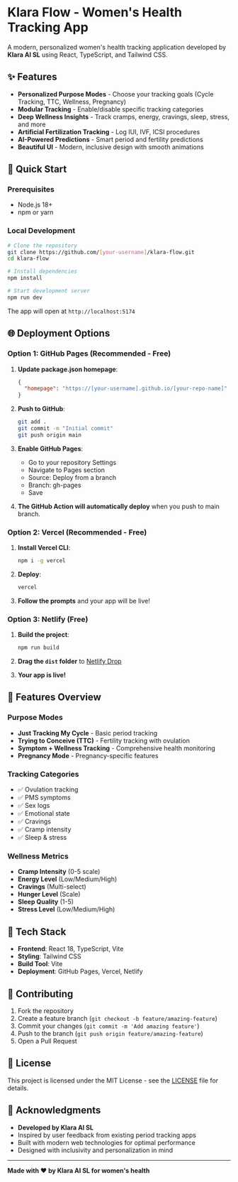 # Klara Flow - Women's Health Tracking App

A modern, personalized women's health tracking application developed by **Klara AI SL** using React, TypeScript, and Tailwind CSS.

## ✨ Features

- **Personalized Purpose Modes** - Choose your tracking goals (Cycle Tracking, TTC, Wellness, Pregnancy)
- **Modular Tracking** - Enable/disable specific tracking categories
- **Deep Wellness Insights** - Track cramps, energy, cravings, sleep, stress, and more
- **Artificial Fertilization Tracking** - Log IUI, IVF, ICSI procedures
- **AI-Powered Predictions** - Smart period and fertility predictions
- **Beautiful UI** - Modern, inclusive design with smooth animations

## 🚀 Quick Start

### Prerequisites
- Node.js 18+ 
- npm or yarn

### Local Development
```bash
# Clone the repository
git clone https://github.com/[your-username]/klara-flow.git
cd klara-flow

# Install dependencies
npm install

# Start development server
npm run dev
```

The app will open at `http://localhost:5174`

## 🌐 Deployment Options

### Option 1: GitHub Pages (Recommended - Free)

1. **Update package.json homepage**:
   ```json
   {
     "homepage": "https://[your-username].github.io/[your-repo-name]"
   }
   ```

2. **Push to GitHub**:
   ```bash
   git add .
   git commit -m "Initial commit"
   git push origin main
   ```

3. **Enable GitHub Pages**:
   - Go to your repository Settings
   - Navigate to Pages section
   - Source: Deploy from a branch
   - Branch: gh-pages
   - Save

4. **The GitHub Action will automatically deploy** when you push to main branch.

### Option 2: Vercel (Recommended - Free)

1. **Install Vercel CLI**:
   ```bash
   npm i -g vercel
   ```

2. **Deploy**:
   ```bash
   vercel
   ```

3. **Follow the prompts** and your app will be live!

### Option 3: Netlify (Free)

1. **Build the project**:
   ```bash
   npm run build
   ```

2. **Drag the `dist` folder** to [Netlify Drop](https://app.netlify.com/drop)

3. **Your app is live!**

## 📱 Features Overview

### Purpose Modes
- **Just Tracking My Cycle** - Basic period tracking
- **Trying to Conceive (TTC)** - Fertility tracking with ovulation
- **Symptom + Wellness Tracking** - Comprehensive health monitoring
- **Pregnancy Mode** - Pregnancy-specific features

### Tracking Categories
- ✅ Ovulation tracking
- ✅ PMS symptoms
- ✅ Sex logs
- ✅ Emotional state
- ✅ Cravings
- ✅ Cramp intensity
- ✅ Sleep & stress

### Wellness Metrics
- **Cramp Intensity** (0-5 scale)
- **Energy Level** (Low/Medium/High)
- **Cravings** (Multi-select)
- **Hunger Level** (Scale)
- **Sleep Quality** (1-5)
- **Stress Level** (Low/Medium/High)

## 🎨 Tech Stack

- **Frontend**: React 18, TypeScript, Vite
- **Styling**: Tailwind CSS
- **Build Tool**: Vite
- **Deployment**: GitHub Pages, Vercel, Netlify

## 🤝 Contributing

1. Fork the repository
2. Create a feature branch (`git checkout -b feature/amazing-feature`)
3. Commit your changes (`git commit -m 'Add amazing feature'`)
4. Push to the branch (`git push origin feature/amazing-feature`)
5. Open a Pull Request

## 📄 License

This project is licensed under the MIT License - see the [LICENSE](LICENSE) file for details.

## 🙏 Acknowledgments

- **Developed by Klara AI SL**
- Inspired by user feedback from existing period tracking apps
- Built with modern web technologies for optimal performance
- Designed with inclusivity and personalization in mind

---

**Made with ❤️ by Klara AI SL for women's health**
